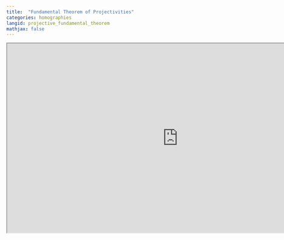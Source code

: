 ```yaml
---
title:  "Fundamental Theorem of Projectivities"
categories: homographies
langid: projective_fundamental_theorem
mathjax: false
---
```


<iframe width="900" height="500"
	src="https://www.youtube.com/embed/4Mzr506989g?rel=0">
</iframe>
